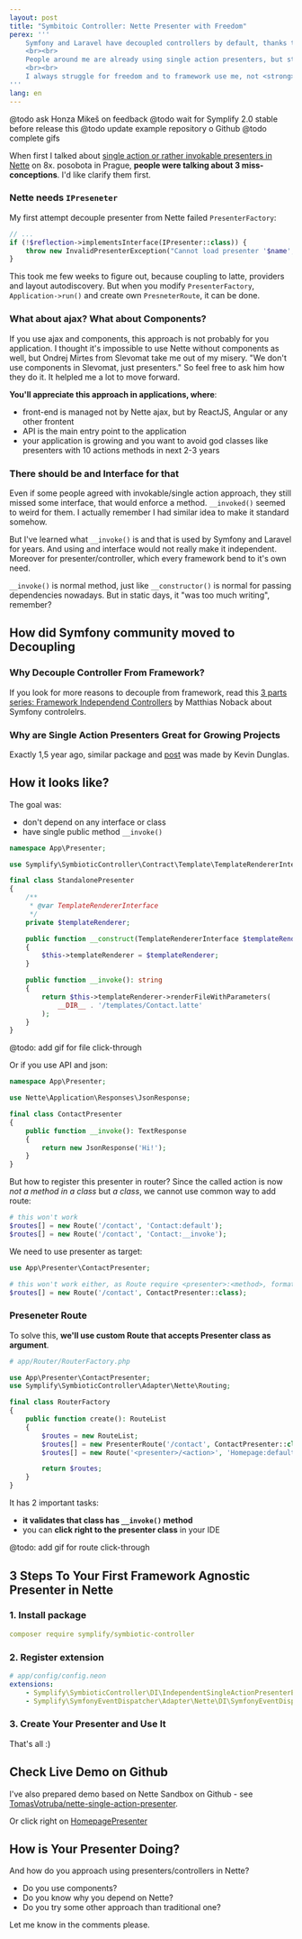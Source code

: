 ```yaml
---
layout: post
title: "Symbitoic Controller: Nette Presenter with Freedom"
perex: '''
    Symfony and Laravel have decoupled controllers by default, thanks to simple principle of controller = callback. No required base class nor interface. 
    <br><br>
    People around me are already using single action presenters, but still depend on Nette. Why? Coupling of <code>IPresenter</code> in Application and Router. 
    <br><br>
    I always struggle for freedom and to framework use me, not <strong>Today, I will show you when how addictive and sexy presenters independent are and get them event to Nette</strong>.
'''
lang: en
---
```


@todo ask Honza Mikeš on feedback
@todo wait for Symplify 2.0 stable before release this
@todo update example repository o Github
@todo complete gifs
 
 


When first I talked about [single action or rather invokable presenters in Nette](https://www.facebook.com/pehapkari/videos/1285464581503349/) on 8x. posobota in Prague, **people were talking about 3 miss-conceptions**. I'd like clarify them first.
 
### Nette needs `IPreseneter`

My first attempt decouple presenter from Nette failed `PresenterFactory`:

```php
// ...
if (!$reflection->implementsInterface(IPresenter::class)) {
    throw new InvalidPresenterException("Cannot load presenter '$name', class '$class' is not Nette\\Application\\IPresenter implementor.");
}
```

This took me few weeks to figure out, because coupling to latte, providers and layout autodiscovery. 
But when you modify `PresenterFactory`, `Application->run()` and create own `PresneterRoute`, it can be done.   


### What about ajax? What about Components?

If you use ajax and components, this approach is not probably for you application. 
I thought it's impossible to use Nette without components as well, but Ondrej Mirtes from Slevomat take me out of my misery. "We don't use components in Slevomat, just presenters." So feel free to ask him how they do it. It helpled me a lot to move forward.

**You'll appreciate this approach in applications, where**:
 
- front-end is managed not by Nette ajax, but by ReactJS, Angular or any other frontent
- API is the main entry point to the application
- your application is growing and you want to avoid god classes like presenters with 10 actions methods in next 2-3 years


### There should be and Interface for that

Even if some people agreed with invokable/single action approach, they still missed some interface, that would enforce a method. `__invoked()` seemed to weird for them. I actually remember I had similar idea to make it standard somehow.

But I've learned what `__invoke()` is and that is used by Symfony and Laravel for years. And using and interface would not really make it independent. Moreover for presenter/controller, which every framework bend to it's own need.
 
`__invoke()` is normal method, just like `__constructor()` is normal for passing dependencies nowadays. But in static days, it "was too much writing", remember?


## How did Symfony community moved to Decoupling

### Why Decouple Controller From Framework?

If you look for more reasons to decouple from framework, read this [3 parts series: Framework Independend Controllers](https://php-and-symfony.matthiasnoback.nl/tags/controller/) by Matthias Noback about Symfony controlelrs. 

### Why are Single Action Presenters Great for Growing Projects

Exactly 1,5 year ago, similar package and [post](https://dunglas.fr/2016/01/dunglasactionbundle-symfony-controllers-redesigned/) was made by Kevin Dunglas.    


## How it looks like?

The goal was:

- don't depend on any interface or class
- have single public method `__invoke()`

```php
namespace App\Presenter;

use Symplify\SymbioticController\Contract\Template\TemplateRendererInterface;

final class StandalonePresenter
{
    /**
     * @var TemplateRendererInterface
     */
    private $templateRenderer;

    public function __construct(TemplateRendererInterface $templateRenderer)
    {
        $this->templateRenderer = $templateRenderer;
    }

    public function __invoke(): string
    {
        return $this->templateRenderer->renderFileWithParameters(
            __DIR__ . '/templates/Contact.latte'
        );
    }
}
```

@todo: add gif for file click-through


Or if you use API and json:

```php
namespace App\Presenter;

use Nette\Application\Responses\JsonResponse;

final class ContactPresenter
{
    public function __invoke(): TextResponse
    {
        return new JsonResponse('Hi!');
    }
}
```

But how to register this presenter in router? Since the called action is now *not a method in a class* but *a class*, we cannot use common way to add route:

```php
# this won't work
$routes[] = new Route('/contact', 'Contact:default');
$routes[] = new Route('/contact', 'Contact:__invoke');
```

We need to use presenter as target:
  
```php
use App\Presenter\ContactPresenter; 

# this won't work either, as Route require <presenter>:<method>, format for target
$routes[] = new Route('/contact', ContactPresenter::class);
```

### Preseneter Route

To solve this, **we'll use custom Route that accepts Presenter class as argument**.

```php
# app/Router/RouterFactory.php

use App\Presenter\ContactPresenter;
use Symplify\SymbioticController\Adapter\Nette\Routing;

final class RouterFactory
{
    public function create(): RouteList
    {
        $routes = new RouteList;
        $routes[] = new PresenterRoute('/contact', ContactPresenter::class);
        $routes[] = new Route('<presenter>/<action>', 'Homepage:default');

        return $routes;
    }
}
```

It has 2 important tasks:
 
- **it validates that class has `__invoke()` method**
- you can **click right to the presenter class** in your IDE

@todo: add gif for route click-through

## 3 Steps To Your First Framework Agnostic Presenter in Nette 

### 1. Install package

```yaml
composer require symplify/symbiotic-controller
```
  
### 2. Register extension

```yaml
# app/config/config.neon
extensions:
    - Symplify\SymbioticController\DI\IndependentSingleActionPresenterExtension
    - Symplify\SymfonyEventDispatcher\Adapter\Nette\DI\SymfonyEventDispatcherExtension
```

### 3. Create Your Presenter and Use It

That's all :)


## Check Live Demo on Github

I've also prepared demo based on Nette Sandbox on Github - see [TomasVotruba/nette-single-action-presenter](https://github.com/TomasVotruba/nette-single-action-presenter).

Or click right on [HomepagePresenter](https://github.com/TomasVotruba/nette-single-action-presenter/blob/master/app/presenters/HomepagePresenter.php)


## How is Your Presenter Doing?

And how do you approach using presenters/controllers in Nette?

- Do you use components?
- Do you know why you depend on Nette?
- Do you try some other approach than traditional one?

Let me know in the comments please.
